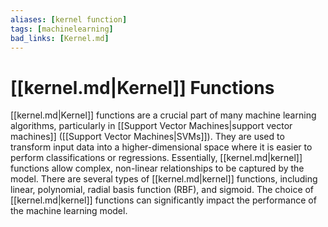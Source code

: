 ```yaml
---
aliases: [kernel function]
tags: [machinelearning]
bad_links: [Kernel.md]
---
```

# [[kernel.md|Kernel]] Functions

[[kernel.md|Kernel]] functions are a crucial part of many machine learning algorithms, particularly in [[Support Vector Machines|support vector machines]] ([[Support Vector Machines|SVMs]]). They are used to transform input data into a higher-dimensional space where it is easier to perform classifications or regressions. Essentially, [[kernel.md|kernel]] functions allow complex, non-linear relationships to be captured by the model. There are several types of [[kernel.md|kernel]] functions, including linear, polynomial, radial basis function (RBF), and sigmoid. The choice of [[kernel.md|kernel]] functions can significantly impact the performance of the machine learning model.
